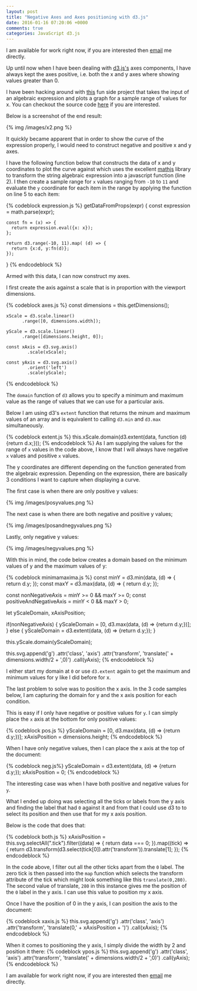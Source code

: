 ```yaml
---
layout: post
title: "Negative Axes and Axes positioning with d3.js"
date: 2016-01-16 07:20:06 +0000
comments: true
categories: JavaScript d3.js
---
```

I am available for work right now, if you are interested then <a href="mailto:dagda1@scotalt.net">email</a> me directly.

Up until now when I have been dealing with <a href="http://d3js.org/" target="_blank">d3.js's</a>  axes components, I have always kept the axes positive, i.e. both the x and y axes where showing values greater than 0.

I have been hacking around with <a href="http://www.d3geometry.com/functions" target="_blank">this</a> fun side project that takes the input of an algebraic expression and plots a graph for a sample range of values for x.  You can checkout the source code <a href="https://github.com/dagda1/d3-geometry/blob/master/client/app/components/FunctionPlot/FunctionPlot.js" target="_blank">here</a> if you are interested.

Below is a screenshot of the end result:

{% img /images/x2.png %}

It quickly became apparent that in order to show the curve of the expression properly, I would need to construct negative and positive x and y axes.

I have the following function below that constructs the data of x and y coordinates to plot the curve against which uses the excellent <a href="http://mathjs.org/" target="_blank">mathjs</a> library to transform the string algebraic expression into a javascript function (line 2).  I then create a sample range for ```x``` values ranging from ```-10``` to ```11``` and evaluate the ```y``` coordinate for each item in the range by applying the function on line 5 to each item:

{% codeblock expression.js %}
  getDataFromProps(expr) {
    const expression = math.parse(expr);


    const fn = (x) => {
      return expression.eval({x: x});
    };

    return d3.range(-10, 11).map( (d) => {
      return {x:d, y:fn(d)};
    });
  }
{% endcodeblock %}

Armed with this data, I can now construct my axes.

I first create the axis against a scale that is in proportion with the viewport dimensions.

{% codeblock axes.js %}
    const dimensions = this.getDimensions();

    xScale = d3.scale.linear()
          .range([0, dimensions.width]);

    yScale = d3.scale.linear()
          .range([dimensions.height, 0]);

    const xAxis = d3.svg.axis()
            .scale(xScale);

    const yAxis = d3.svg.axis()
            .orient('left')
            .scale(yScale);

{% endcodeblock %}

The ```domain``` function of ```d3``` allows you to specify a minimum and maximum value as the range of values that we can use for a particular axis.

Below I am using d3's ```extent``` function that returns the minum and maximum values of an array and is equivalent to calling ```d3.min``` and ```d3.max``` simultaneously.

{% codeblock extent.js %}
this.xScale.domain(d3.extent(data, function (d) {return d.x;}));
{% endcodeblock %}
As I am supplying the values for the range of ```x``` values in the code above, I know that I will always have negative ```x``` values and positive ```x``` values.

The y coordinates are different depending on the function generated from the algebraic expression.  Depending on the expression, there are basically 3 conditions I want to capture when displaying a curve.

The first case is when there are only positive y values:

{% img /images/posyvalues.png %}

The next case is when there are both negative and positive y values;

{% img /images/posandnegyvalues.png %}

Lastly, only negative y values:

{% img /images/negyvalues.png %}

With this in mind, the code below creates a domain based on the minimum values of y and the maximum values of y:

{% codeblock minimamaxima.js %}
const minY = d3.min(data, (d) => { return d.y; });
const maxY = d3.max(data, (d) => { return d.y; });

const nonNegativeAxis = minY >= 0 && maxY >= 0;
const positiveAndNegativeAxis = minY < 0 && maxY > 0;

let yScaleDomain, xAxisPosition;

if(nonNegativeAxis) {
  yScaleDomain = [0, d3.max(data, (d) => {return d.y;})];
}  else {
  yScaleDomain = d3.extent(data, (d) => {return d.y;});
}

this.yScale.domain(yScaleDomain);

this.svg.append('g')
  .attr('class', 'axis')
  .attr('transform', 'translate(' + dimensions.width/2 + ',0)')
  .call(yAxis);
{% endcodeblock %}

I either start my domain at ```0``` or use ```d3.extent``` again to get the maximum and minimum values for y like I did before for x.

The last problem to solve was to position the x axis.  In the 3 code samples below, I am capturing the domain for y and the x axis position for each condition.

This is easy if I only have negative or positive values for ```y```. I can simply place the ```x``` axis at the bottom for only positive values:

{% codeblock pos.js %}
yScaleDomain = [0, d3.max(data, (d) => {return d.y;})];
xAxisPosition = dimensions.height;
{% endcodeblock %}

When I have only negative values, then I can place the x axis at the top of the document:

{% codeblock neg.js%}
yScaleDomain = d3.extent(data, (d) => {return d.y;});
xAxisPosition = 0;
{% endcodeblock %}

The interesting case was when I have both positive and negative values for ```y```.

What I ended up doing was selecting all the ticks or labels from the y axis and finding the label that had ```0``` against it and from that I could use d3 to to select its position and then use that for my x axis position.

Below is the code that does that:

{% codeblock both.js %}
xAxisPosition = this.svg.selectAll(".tick").filter((data) => {
    return data === 0;
}).map((tick) => {
    return d3.transform(d3.select(tick[0]).attr('transform')).translate[1];
});
{% endcodeblock %}

In the code above, I filter out all the other ticks apart from the ```0``` label. The zero tick is then passed into the ```map``` function which selects the transform attribute of the tick which might look something like this ```translate(0,280)```.  The second value of translate, ```280``` in this instance gives me the position of the ```0``` label in the y axis.  I can use this value to position my x axis.

Once I have the position of 0 in the y axis, I can position the axis to the document:

{% codeblock xaxis.js %}
this.svg.append('g')
    .attr('class', 'axis')
    .attr('transform', 'translate(0,' + xAxisPosition + ')')
    .call(xAxis);
{% endcodeblock %}

When it comes to positioning the y axis, I simply divide the width by 2 and position it there:
{% codeblock ypos.js %}
this.svg.append('g')
  .attr('class', 'axis')
  .attr('transform', 'translate(' + dimensions.width/2 + ',0)')
  .call(yAxis);
{% endcodeblock %}

I am available for work right now, if you are interested then <a href="mailto:dagda1@scotalt.net">email</a> me directly.

